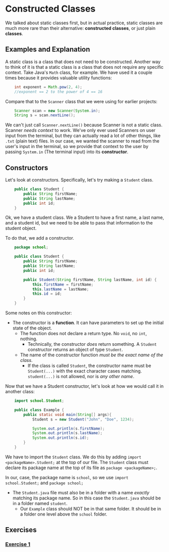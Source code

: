 # Constructed Classes
We talked about static classes first, but in actual practice, static classes are much more rare than their alternative: **constructed classes**, or just plain **classes**.

## Examples and Explanation
A static class is a class that does not need to be constructed. Another way to think of it is that a static class is a class that does not require any specific context. Take Java's `Math` class, for example. We have used it a couple times because it provides valuable utility functions:
```Java
    int exponent = Math.pow(2, 4);
    //exponent == 2 to the power of 4 == 16
```

Compare that to the `Scanner` class that we were using for earlier projects:

```Java
    Scanner scan = new Scanner(System.in);
    String s = scan.nextLine();
```

We can't just call `Scanner.nextLine()` because Scanner is not a static class. Scanner _needs context_ to work. We've only ever used Scanners on user input from the terminal, but they can actually read a lot of other things, like `.txt` (plain text) files. In our case, we wanted the scanner to read from the user's input in the terminal, so we provide that context to the user by passing `System.in` (The terminal input) into its **constructor**.

## Constructors
Let's look at constructors. Specifically, let's try making a `Student` class.

```Java
    public class Student {
        public String firstName;
        public String lastName;
        public int id;
    }
```

Ok, we have a student class. We a Student to have a first name, a last name, and a student id, but we need to be able to pass that information to the student object.

To do that, we add a constructor.

```Java
    package school;

    public class Student {
        public String firstName;
        public String lastName;
        public int id;

        public Student(String firstName, String lastName, int id) {
            this.firstName = firstName;
            this.lastName = lastName;
            this.id = id;
        }
    }
```

Some notes on this constructor:
* The constructor is a **function**. It can have parameters to set up the initial state of the object.
    * The function does not declare a return type. No `void`, no `int`, nothing.
        * Technically, the constructor _does_ return something. A `Student` constructor returns an object of type `Student`.
    * The name of the constructor function _must be the exact name of the class_.
        * If the class is called `Student`, the constructor name must be `Student(...)` with the exact character cases matching. `student(...)` is not allowed, nor is _any other name_.

Now that we have a Student constructor, let's look at how we would call it in another class:

```Java
    import school.Student;

    public class Example {
        public static void main(String[] args){
            Student s = new Student("John", "Doe", 1234);

            System.out.println(s.firstName);
            System.out.println(s.lastName);
            System.out.println(s.id);
        }
    }
```

We have to import the `Student` class. We do this by adding `import <packageName>.Student;` at the top of our file. The `Student` class must declare its package name at the top of its file as `package <packageName>;`.

In our, case, the package name is `school`, so we use `import school.Student;` and `package school;`
* The `Student.java` file must also be in a folder with a name _exactly_ matching its package name. So in this case the `Student.java` should be in a folder named `student`.
    * Our `Example` class should NOT be in that same folder. It should be in a folder one level above the `school` folder.

## Exercises

### [Exercise 1](./Exercise1.md)